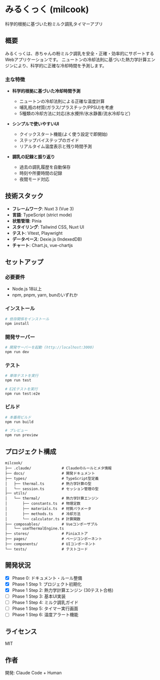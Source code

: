 # みるくっく (milcook)

科学的根拠に基づいた粉ミルク調乳タイマーアプリ

## 概要

みるくっくは、赤ちゃんの粉ミルク調乳を安全・正確・効率的にサポートするWebアプリケーションです。
ニュートンの冷却法則に基づいた熱力学計算エンジンにより、科学的に正確な冷却時間を予測します。

### 主な特徴

- **科学的根拠に基づいた冷却時間予測**
  - ニュートンの冷却法則による正確な温度計算
  - 哺乳瓶の材質(ガラス/プラスチック/PPSU)を考慮
  - 5種類の冷却方法に対応(氷水攪拌/氷水静置/流水冷却など)

- **シンプルで使いやすいUI**
  - クイックスタート機能(よく使う設定で即開始)
  - ステップバイステップのガイド
  - リアルタイム温度表示と残り時間予測

- **調乳の記録と振り返り**
  - 過去の調乳履歴を自動保存
  - 時刻や所要時間の記録
  - 夜間モード対応

## 技術スタック

- **フレームワーク**: Nuxt 3 (Vue 3)
- **言語**: TypeScript (strict mode)
- **状態管理**: Pinia
- **スタイリング**: Tailwind CSS, Nuxt UI
- **テスト**: Vitest, Playwright
- **データベース**: Dexie.js (IndexedDB)
- **チャート**: Chart.js, vue-chartjs

## セットアップ

### 必要要件

- Node.js 18以上
- npm, pnpm, yarn, bunのいずれか

### インストール

```bash
# 依存関係をインストール
npm install
```

### 開発サーバー

```bash
# 開発サーバーを起動 (http://localhost:3000)
npm run dev
```

### テスト

```bash
# 単体テストを実行
npm run test

# E2Eテストを実行
npm run test:e2e
```

### ビルド

```bash
# 本番用ビルド
npm run build

# プレビュー
npm run preview
```

## プロジェクト構成

```
milcook/
├── .claude/              # Claudeのルールとメタ情報
├── docs/                 # 開発ドキュメント
├── types/                # TypeScript型定義
│   ├── thermal.ts        # 熱力学計算の型
│   └── session.ts        # セッション管理の型
├── utils/
│   └── thermal/          # 熱力学計算エンジン
│       ├── constants.ts  # 物理定数
│       ├── materials.ts  # 材質パラメータ
│       ├── methods.ts    # 冷却方法
│       └── calculator.ts # 計算関数
├── composables/          # Vueコンポーザブル
│   └── useThermalEngine.ts
├── stores/               # Piniaストア
├── pages/                # ページコンポーネント
├── components/           # UIコンポーネント
└── tests/                # テストコード
```

## 開発状況

- [x] Phase 0: ドキュメント・ルール整備
- [x] Phase 1 Step 1: プロジェクト初期化
- [x] Phase 1 Step 2: 熱力学計算エンジン (30テスト合格)
- [ ] Phase 1 Step 3: 基本UI実装
- [ ] Phase 1 Step 4: ミルク調乳ガイド
- [ ] Phase 1 Step 5: タイマー実行画面
- [ ] Phase 1 Step 6: 温度アラート機能

## ライセンス

MIT

## 作者

開発: Claude Code + Human
